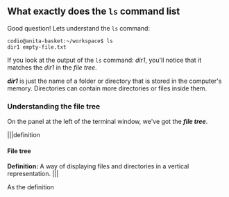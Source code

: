 ## What exactly does the `ls` command list

Good question! Lets understand the `ls` command:

```
codio@anita-basket:~/workspace$ ls                                                                             
dir1 empty-file.txt
```

If you look at the output of the `ls` command: _dir1_, you'll notice that it matches the _dir1_ in the _file tree_. 

_**dir1**_ is just the name of a folder or directory that is stored in the computer's memory. Directories can contain more directories or files inside them.

### Understanding the file tree

On the panel at the left of the terminal window, we've got the __*file tree*__.

|||definition
#### File tree
__Definition:__
A way of displaying files and directories in a vertical representation.
|||

As the definition 